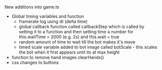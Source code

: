 New additions into game.ts

- Global timing variables and function
    - framerate log using dt (delta time)
    - global callback function called callbackStep which is called by setting it to a function and then setting time a number for this.waitTime = 2000 (e.g. 2s) and this.wait = true
    - random amount of time to wait till the bot makes it's move
    - timed scale variable added to bot image called botScale - this scales the bot when it first appears until its at max height
- function to remove hand images clearHands()
- css changes to buttons